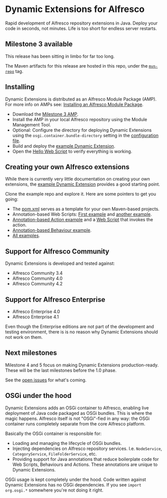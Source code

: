 Dynamic Extensions for Alfresco
===============================

Rapid development of Alfresco repository extensions in Java. Deploy your code in seconds, not minutes. Life is too short for endless server restarts.

Milestone 3 available
---------------------

This release has been sitting in limbo for far too long. 

The Maven artifacts for this release are hosted in this repo, under the <a href="https://github.com/lfridael/dynamic-extensions-for-alfresco/tree/mvn-repo">`mvn-repo`</a> tag.

Installing
----------

Dynamic Extensions is distributed as an Alfresco Module Package (AMP). For more info on AMPs see: <a href="http://docs.alfresco.com/4.0/index.jsp?topic=%2Fcom.alfresco.enterprise.doc%2Ftasks%2Famp-install.html">Installing an Alfresco Module Package</a>.

* Download the <a href="https://github.com/lfridael/dynamic-extensions-for-alfresco/raw/mvn-repo/nl/runnable/alfresco/dynamicextensions/alfresco-module/1.0.0.M3/alfresco-module-1.0.0.M3.amp">Milestone 3 AMP</a>.
* Install the AMP in your local Alfresco repository using the Module Management Tool.
* Optional: Configure the directory for deploying Dynamic Extensions using the `osgi.container.bundle-directory` setting in the <a href="https://github.com/lfridael/dynamic-extensions-for-alfresco/blob/master/alfresco-module/configuration/osgi-container.properties">configuration file</a>. 
* Build and deploy the <a href="https://github.com/lfridael/example-dynamic-extension">example Dynamic Extension</a>.
* Open the <a href="http://localhost:8080/alfresco/service/dynamic-extensions/hello">Hello Web Script</a> to verify everything is working.

Creating your own Alfresco extensions
-------------------------------------

While there is currently very little documentation on creating your own extensions, the <a href="https://github.com/lfridael/example-dynamic-extension">example Dynamic Extension</a> provides a good starting point.

Clone the example repo and explore it. Here are some pointers to get you going:

* The <a href="https://github.com/lfridael/example-dynamic-extension/blob/master/pom.xml">pom.xml</a> serves as a template for your own Maven-based projects.
* Annotation-based Web Scripts: <a href="https://github.com/lfridael/example-dynamic-extension/blob/master/src/main/java/nl/runnable/alfresco/examples/CategoriesWebScript.java">First example</a> and <a href="https://github.com/lfridael/example-dynamic-extension/blob/master/src/main/java/nl/runnable/alfresco/examples/HelloWebScript.java">another example</a>.
* <a href="https://github.com/lfridael/example-dynamic-extension/blob/master/src/main/java/nl/runnable/alfresco/examples/ExampleActions.java">Annotation-based Action example</a >  and a <a href="https://github.com/lfridael/example-dynamic-extension/blob/master/src/main/java/nl/runnable/alfresco/examples/SetDescriptionWebScript.java">Web Script</a> that invokes the action.
* <a href="https://github.com/lfridael/example-dynamic-extension/blob/master/src/main/java/nl/runnable/alfresco/examples/ExampleBehaviour.java">Annotation-based Behaviour example</a>.
* <a href="https://github.com/lfridael/example-dynamic-extension/tree/master/src/main/java/nl/runnable/alfresco/examples">All examples</a>.

Support for Alfresco Community
------------------------------

Dynamic Extensions is developed and tested against:

* Alfresco Community 3.4
* Alfresco Community 4.0
* Alfresco Community 4.2

Support for Alfresco Enterprise
-------------------------------

* Alfresco Enterprise 4.0
* Alfresco Enterprise 4.1

Even though the Enterprise editions are not part of the development and testing environment, there is is no reason why Dynamic Extensions should not work on them.

Next milestones
---------------

Milestone 4 and 5 focus on making Dynamic Extensions production-ready. These will be the last milestones before the 1.0 phase.

See the <a href="https://github.com/lfridael/dynamic-extensions-for-alfresco/issues?state=open">open issues</a> for what's coming.

OSGi under the hood
-------------------

Dynamic Extensions adds an OSGi container to Alfresco, enabling live deployment of Java code packaged as OSGi bundles. This is where the magic happens. Alfresco itself is not "OSGi"-fied in any way: the OSGi container runs completely separate from the core Alfresco platform.

Basically the OSGi container is responsible for:

* Loading and managing the lifecycle of OSGi bundles.
* Injecting dependencies on Alfresco repository services. I.e. `NodeService`, `CategoryService`, `FileFolderService`, etc.
* Providing support for Java annotations that reduce boilerplate code for Web Scripts, Behaviours and Actions. These annotations are unique to Dynamic Extensions.

OSGi usage is kept completely under the hood. Code written against Dynamic Extensions has no OSGi dependencies. If you see  `import org.osgi.*` somewhere you're not doing it right.
